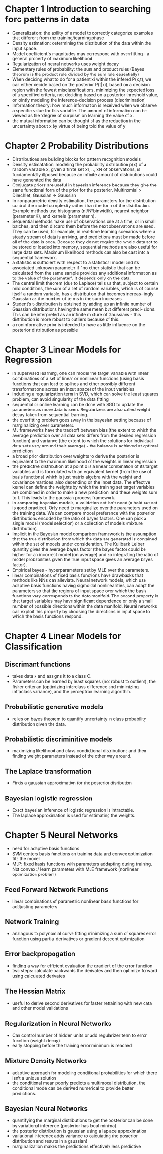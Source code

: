 # Chapter 1 Introduction to searching forc patterns in data

- Generalization: the ability of a model to correctly categorize examples that different from the training/learning phase
- Density estimation: determining the distribution of the data within the input space.
- Model coefficient's magnitudes may correspond with overrfitting - a general property of maximum likelihood
- Regularization of neural networks uses weight decay
- Elementary rules of probability: the sum and product rules (Bayes theorem is the product rule divided by the sum rule essentially)
- When deciding what to do for a patient xi within the infered P(x,t), we can either decide based on the posterior P(t|xi), based on a decision region with the fewest misclassifications, minimizing the expected loss of a specified criteria, not deciding based on a posterior threshold value, or jointly modeling the inference-decision process (discrimination) 
- Information theory: how much information is received when we observe a specific value for this variable. The amount of information can be viewed as the ‘degree of surprise’ on learning the value of x.
- the mutual information can be thought of as the reduction in the uncertainty about x by virtue of being told the value of y
 
# Chapter 2 Probability Distributions

- Distrributions are building blocks for pattern recognition models
- Density estimatation, modeling the probability distribution p(x) of a random variable x, given a finite set x1,..., xN of observations, is fundamentally illposed because an infinite amount of distributions could have generated the data
- Conjugate priors are useful in bayesian inference because they give the same functional form of the prior for the posterior. Multinomial > Direchlet, Gaussian -> Gaussian
- In nonparametric density estimation, the parameters for the distribution control the model complexity rather than the form of the distribution. Example methods use histograms (ni/N\*binwidth), nearest neighbor (parameter K), and kernels (parameter h). 
- Sequential methods make use of observations one at a time, or in small batches, and then discard them before the next observations are used. They can be used, for example, in real-time learning scenarios where a steady stream of data is arriving, and predictions must be made before all of the data is seen. Because they do not require the whole data set to be stored or loaded into memory, sequential methods are also useful for large data sets. Maximum likelihood methods can also be cast into a sequential framework.
- a statistic is sufficient with respect to a statistical model and its associated unknown parameter if "no other statistic that can be calculated from the same sample provides any additional information as to the value of the parameter". It depends only on the data. 
- The central limit theorem (due to Laplace) tells us that, subject to certain mild conditions, the sum of a set of random variables, which is of course itself a random variable, has a distribution that becomes increas- ingly Gaussian as the number of terms in the sum increases
- Student’s t-distribution is obtained by adding up an infinite number of Gaussian distributions having the same mean but different preci- sions. This can be interpreted as an infinite mixture of Gaussians - this distribution is more robust to outliers because of this. 
- a noninformative prior is intended to have as little influence on the posterior distribution as possible

# Chapter 3 Linear Models for Regression

- in supervised learning, one can model the target variable with linear combinations of a set of linear or nonlinear functions (using basis functions that can lead to splines and other possibly different transformations across an input space) of the input variables
- including a regularization term in SVD, which can solve the least squares problem, can avoid singularity of the data fitting
- sequential or online learning can be done with SGD to update the parameters as more data is seen. Regularizers are also called weight decay taken from sequential learning. 
- the overfitting problem goes away in the bayesian setting because of marginalizing over parameters. 
- ML frameworks have the tradeoff between bias (the extent to which the average prediction over all data sets differs from the desired regression function) and variance (the extent to which the solutions for individual data sets vary around their average) - the balance is achieved at optimal prediction
- a broad prior distribution over weights to derive the posterior is equivalent to the maximum likelihood of the weights in linear regression
- the predictive distribution at a point x is a linear combination of its target variables and is formulated with an equivalent kernel (from the use of basis functions) which is just matrix algebra with the weight and covariance martices, also depending on the input data. The effective kernel can define the weights by which the training set target variables are combined in order to make a new prediction, and these weights sum to 1. This leads to the gaussian process framework.
- in comparing bayesian models, a validation set isn't need (a hold out set is good practice). Only need to marginalize over the parameters used  on the training data. We can compare model preference with the posterior distributions encoded by the ratio of bayes factors. One can pick a single model (model selection) or a collection of models (mixture distribution). 
- Implicit in the Bayesian model comparison framework is the assumption that the true distribution from which the data are generated is contained within the set of models under consideration. The Kullback Leiber quantity gives the average bayes factor (the bayes factor could be higher for an incorrect model (on average) and so integrating the ratio of model probabilities given the true input space gives an average bayes factor).
- Empirical bayes - hyperparameters set by MLE over the parameters. 
- linear combinations of fixed basis functions have drawbacks that methods like NNs can alleviate. Neural network models, which use adaptive basis functions having sigmoidal nonlinearities, can adapt the parameters so that the regions of input space over which the basis functions vary corresponds to the data manifold. The second property is that target variables may have significant dependence on only a small number of possible directions within the data manifold. Neural networks can exploit this property by choosing the directions in input space to which the basis functions respond.

# Chapter 4 Linear Models for Classification

## Discrimant functions

- takes data x and assigns it to a class C.
- Parameters can be learned by least squares (not robust to outliers), the fisher criterian (optimizing interclass difference and minimizing intraclass variance), and the perceptron learning algorithm. 

## Probabilistic generative models

- relies on bayes theorem to quantify uncertainty in class probability distribution given the data.

## Probabilistic discriminitive models

- maximizing likelihood and class condidtional distributions and then finding weight parameters instead of the other way around. 

## The Laplace transformation

- Finds a gaussian approximation for the posterior disribution

## Bayesian logistic regression

- Exact bayesian inference of logistic regression is intractable. 
- The laplace approximation is used for estimating the weights. 

# Chapter 5 Neural Networks

- need for adaptive basis functions
- SVM centers basis functions on training data and convex optimization fits the model
- MLP: fixed basis functions with parameters addapting during training. Not convex :/ learn parameters with MLE framework (nonlinear optimization problem)

## Feed Forward Network Functions

- linear combinations of parametric nonlinear basis functions for addjusting parameters

## Network Training

- analagous to polynomial curve fitting minimizing a sum of squares error function using partial derivatives or gradient descent optimization

## Error backpropogation

- finding a way for efficient evaluation the gradient of the error function
- two steps: calculate backwards the derivates and then optimize forward using calculated derivates

## The Hessian Matrix

- useful to derive second derivatives for faster retraining with new data and other model validations

## Regularization in Neural Networks

- Can control number of hidden units or add regularizer term to error function (weight decay)
- early stopping before the training error minimum is reached

## Mixture Density Networks

- adaptive approach for modeling conditional probabilities for which there isn't a unique solution
- the conditional mean poorly predicts a multimodal distribution, the conditional mode can be derived numerical to provide better predictions. 

## Bayesian Neural Networks

- quantifying the marginal distributions to get the posterior can be done by variational inference (posterior has local minima)
- the posterior distribution is gaussian using a laplace approximation
- variational inference adds variance to calculating the posterior distribution and results in a gaussian!
- marginalization makes the predictions effectively less predictive

